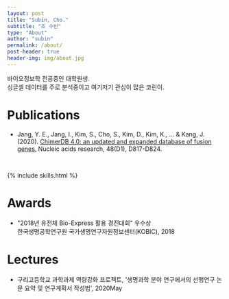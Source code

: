 ```yaml
---
layout: post
title: "Subin, Cho."
subtitle: "조 수빈"
type: "About"
author: "subin"
permalink: /about/
post-header: true
header-img: img/about.jpg
---
```


바이오정보학 전공중인 대학원생.  
싱글셀 데이터를 주로 분석중이고 여기저기 관심이 많은 코린이.

# Publications
- Jang, Y. E., Jang, I., Kim, S., Cho, S., Kim, D., Kim, K., ... & Kang, J. (2020). [ChimerDB 4.0: an updated and expanded database of fusion genes.](https://doi.org/10.1093/nar/gkz1013) Nucleic acids research, 48(D1), D817-D824.

<br />

{% include skills.html %}

# Awards
- "2018년 유전체 Bio-Express 활용 경진대회" 우수상  
한국생명공학연구원 국가생명연구자원정보센터(KOBIC), 2018

# Lectures
- 구리고등학교 과학과제 역량강화 프로젝트, '생명과학 분야 연구에서의 선행연구 논문 요약 및  연구계획서 작성법', 2020May
